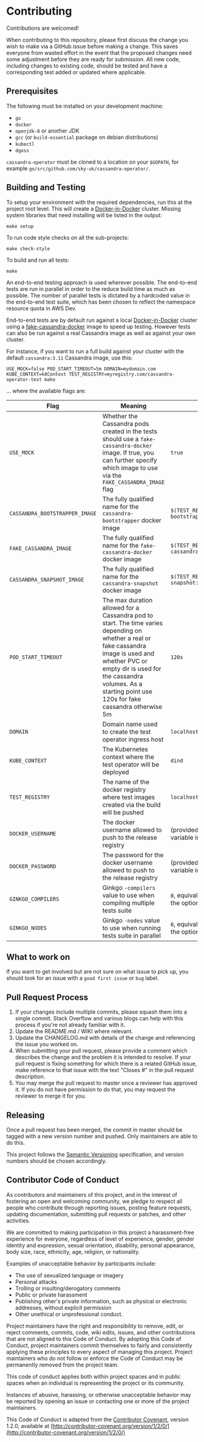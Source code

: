 # Contributing

Contributions are welcomed!

When contributing to this repository, please first discuss the change you wish to make via a GitHub
issue before making a change.  This saves everyone from wasted effort in the event that the proposed
changes need some adjustment before they are ready for submission.
All new code, including changes to existing code, should be tested and have a corresponding test added or updated where applicable.


## Prerequisites

The following must be installed on your development machine:

- `go`
- `docker`
- `openjdk-8` or another JDK
- `gcc` (or `build-essential` package on debian distributions)
- `kubectl`
- `dgoss`

`cassandra-operator` must be cloned to a location on your `$GOPATH`, for example `go/src/github.com/sky-uk/cassandra-operator/`.

## Building and Testing

To setup your environment with the required dependencies, run this at the project root level.
This will create a [Docker-in-Docker](https://github.com/kubernetes-sigs/kubeadm-dind-cluster/) cluster.
Missing system libraries that need installing will be listed in the output:

```
make setup
```

To run code style checks on all the sub-projects:

```
make check-style
```

To build and run all tests:
```
make
```

An end-to-end testing approach is used wherever possible.
The end-to-end tests are run in parallel in order to the reduce build time as much as possible.
The number of parallel tests is dictated by a hardcoded value in the end-to-end test suite, which has been chosen to reflect the namespace resource quota in AWS Dev.

End-to-end tests are by default run against a local [Docker-in-Docker](https://github.com/kubernetes-sigs/kubeadm-dind-cluster/) cluster using a [fake-cassandra-docker](fake-cassandra-docker/README.md) image to speed up testing.
However tests can also be run against a real Cassandra image as well as against your own cluster.

For instance, if you want to run a full build against your cluster with the default `cassandra:3.11` Cassandra image, use this:
```
USE_MOCK=false POD_START_TIMEOUT=5m DOMAIN=mydomain.com KUBE_CONTEXT=k8Context TEST_REGISTRY=myregistry.com/cassandra-operator-test make
```
... where the available flags are:

Flag | Meaning | Default
---|---|---
`USE_MOCK`                     | Whether the Cassandra pods created in the tests should use a `fake-cassandra-docker` image. If true, you can further specify which image to use via the `FAKE_CASSANDRA_IMAGE` flag | `true`
`CASSANDRA_BOOTSTRAPPER_IMAGE` | The fully qualified name for the `cassandra-bootstrapper` docker image | `$(TEST_REGISTRY)/cassandra-bootstrapper:v$(gitRev)`
`FAKE_CASSANDRA_IMAGE`         | The fully qualified name for the `fake-cassandra-docker` docker image | `$(TEST_REGISTRY)/fake-cassandra:v$(gitRev)`
`CASSANDRA_SNAPSHOT_IMAGE`     | The fully qualified name for the `cassandra-snapshot` docker image | `$(TEST_REGISTRY)/cassandra-snapshot:v$(gitRev)`
`POD_START_TIMEOUT`            | The max duration allowed for a Cassandra pod to start. The time varies depending on whether a real or fake cassandra image is used and whether PVC or empty dir is used for the cassandra volumes. As a starting point use 120s for fake cassandra otherwise 5m | `120s`
`DOMAIN`                       | Domain name used to create the test operator ingress host | `localhost`
`KUBE_CONTEXT`                 | The Kubernetes context where the test operator will be deployed | `dind`
`TEST_REGISTRY`                | The name of the docker registry where test images created via the build will be pushed| `localhost:5000`
`DOCKER_USERNAME`              | The docker username allowed to push to the release registry | (provided as encrypted variable in `.travis.yml`)
`DOCKER_PASSWORD`              | The password for the docker username allowed to push to the release registry | (provided as encrypted variable in `.travis.yml`)
`GINKGO_COMPILERS`             | Ginkgo `-compilers` value to use when compiling multiple tests suite | `0`, equivalent to not setting the option at all
`GINKGO_NODES`                 | Ginkgo `-nodes` value to use when running tests suite in parallel | `0`, equivalent to not setting the option at all


## What to work on

If you want to get involved but are not sure on what issue to pick up,
you should look for an issue with a `good first issue` or `bug` label.

## Pull Request Process

1. If your changes include multiple commits, please squash them into a single commit.  Stack Overflow
   and various blogs can help with this process if you're not already familiar with it.
2. Update the README.md / WIKI where relevant.
3. Update the CHANGELOG.md with details of the change and referencing the issue you worked on.
4. When submitting your pull request, please provide a comment which describes the change and the problem
   it is intended to resolve. If your pull request is fixing something for which there is a related GitHub issue,
   make reference to that issue with the text "Closes #<issue-number>" in the pull request description.
5. You may merge the pull request to master once a reviewer has approved it. If you do not have permission to
   do that, you may request the reviewer to merge it for you.

## Releasing

Once a pull request has been merged, the commit in master should be tagged with a new version number and pushed.
Only maintainers are able to do this.

This project follows the [Semantic Versioning](https://semver.org/) specification, and version numbers
should be chosen accordingly.

## Contributor Code of Conduct

As contributors and maintainers of this project, and in the interest of fostering an open and
welcoming community, we pledge to respect all people who contribute through reporting issues,
posting feature requests, updating documentation, submitting pull requests or patches, and other
activities.

We are committed to making participation in this project a harassment-free experience for everyone,
regardless of level of experience, gender, gender identity and expression, sexual orientation,
disability, personal appearance, body size, race, ethnicity, age, religion, or nationality.

Examples of unacceptable behavior by participants include:

* The use of sexualized language or imagery
* Personal attacks
* Trolling or insulting/derogatory comments
* Public or private harassment
* Publishing other's private information, such as physical or electronic addresses, without explicit
  permission
* Other unethical or unprofessional conduct.

Project maintainers have the right and responsibility to remove, edit, or reject comments, commits,
code, wiki edits, issues, and other contributions that are not aligned to this Code of Conduct. By
adopting this Code of Conduct, project maintainers commit themselves to fairly and consistently
applying these principles to every aspect of managing this project. Project maintainers who do not
follow or enforce the Code of Conduct may be permanently removed from the project team.

This code of conduct applies both within project spaces and in public spaces when an individual is
representing the project or its community.

Instances of abusive, harassing, or otherwise unacceptable behavior may be reported by opening an
issue or contacting one or more of the project maintainers.

This Code of Conduct is adapted from the [Contributor Covenant](http://contributor-covenant.org),
version 1.2.0, available at
[http://contributor-covenant.org/version/1/2/0/](http://contributor-covenant.org/version/1/2/0/)
